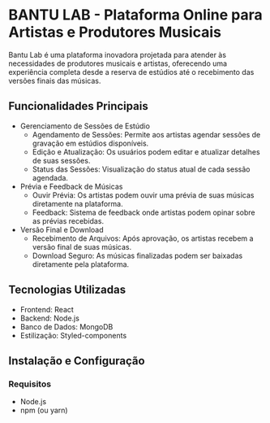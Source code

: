 # BANTU LAB - Plataforma Online para Artistas e Produtores Musicais

Bantu Lab é uma plataforma inovadora projetada para atender às necessidades de produtores musicais e artistas, oferecendo uma experiência completa desde a reserva de estúdios até o recebimento das versões finais das músicas.

## Funcionalidades Principais

- Gerenciamento de Sessões de Estúdio
  - Agendamento de Sessões: Permite aos artistas agendar sessões de gravação em estúdios disponíveis.
  - Edição e Atualização: Os usuários podem editar e atualizar detalhes de suas sessões.
  - Status das Sessões: Visualização do status atual de cada sessão agendada.
- Prévia e Feedback de Músicas
  - Ouvir Prévia: Os artistas podem ouvir uma prévia de suas músicas diretamente na plataforma.
  - Feedback: Sistema de feedback onde artistas podem opinar sobre as prévias recebidas.
- Versão Final e Download
  - Recebimento de Arquivos: Após aprovação, os artistas recebem a versão final de suas músicas.
  - Download Seguro: As músicas finalizadas podem ser baixadas diretamente pela plataforma.

## Tecnologias Utilizadas

- Frontend: React
- Backend: Node.js
- Banco de Dados: MongoDB
- Estilização: Styled-components

## Instalação e Configuração

### Requisitos

- Node.js
- npm (ou yarn)

